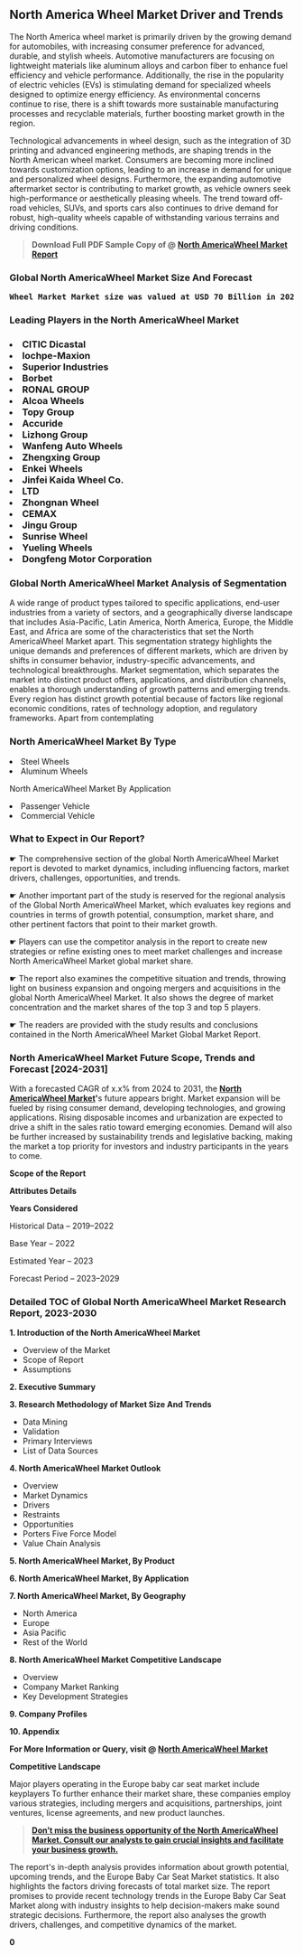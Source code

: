 <p><h2>North America Wheel Market Driver and Trends</h2><p>The North America wheel market is primarily driven by the growing demand for automobiles, with increasing consumer preference for advanced, durable, and stylish wheels. Automotive manufacturers are focusing on lightweight materials like aluminum alloys and carbon fiber to enhance fuel efficiency and vehicle performance. Additionally, the rise in the popularity of electric vehicles (EVs) is stimulating demand for specialized wheels designed to optimize energy efficiency. As environmental concerns continue to rise, there is a shift towards more sustainable manufacturing processes and recyclable materials, further boosting market growth in the region.</p><p>Technological advancements in wheel design, such as the integration of 3D printing and advanced engineering methods, are shaping trends in the North American wheel market. Consumers are becoming more inclined towards customization options, leading to an increase in demand for unique and personalized wheel designs. Furthermore, the expanding automotive aftermarket sector is contributing to market growth, as vehicle owners seek high-performance or aesthetically pleasing wheels. The trend toward off-road vehicles, SUVs, and sports cars also continues to drive demand for robust, high-quality wheels capable of withstanding various terrains and driving conditions.</p></p><blockquote id="" class=""><strong>Download Full PDF Sample Copy of @&nbsp;<a href="https://www.verifiedmarketreports.com/download-sample/?rid=220160&utm_source=GitHub-Jan&utm_medium=264" target="_blank">North AmericaWheel Market Report</a>&nbsp;&nbsp;</strong></blockquote><h3 id="" class=""><strong>Global&nbsp;North AmericaWheel Market Size And Forecast</strong></h3><pre class="reader-text-block__code-block"><strong>Wheel Market Market size was valued at USD 70 Billion in 2022 and is projected to reach USD 120 Billion by 2030, growing at a CAGR of 7.3% from 2024 to 2030.</strong></pre><h3 id="" class="">Leading Players in the&nbsp;North AmericaWheel Market</h3><h3 class=""></Li><Li>CITIC Dicastal</Li><Li> Iochpe-Maxion</Li><Li> Superior Industries</Li><Li> Borbet</Li><Li> RONAL GROUP</Li><Li> Alcoa Wheels</Li><Li> Topy Group</Li><Li> Accuride</Li><Li> Lizhong Group</Li><Li> Wanfeng Auto Wheels</Li><Li> Zhengxing Group</Li><Li> Enkei Wheels</Li><Li> Jinfei Kaida Wheel Co.</Li><Li>LTD</Li><Li> Zhongnan Wheel</Li><Li> CEMAX</Li><Li> Jingu Group</Li><Li> Sunrise Wheel</Li><Li> Yueling Wheels</Li><Li> Dongfeng Motor Corporation</h3><h3 id="" class="">Global&nbsp;North AmericaWheel Market Analysis of Segmentation</h3><p id="" class="">A wide range of product types tailored to specific applications, end-user industries from a variety of sectors, and a geographically diverse landscape that includes Asia-Pacific, Latin America, North America, Europe, the Middle East, and Africa are some of the characteristics that set the North AmericaWheel Market apart. This segmentation strategy highlights the unique demands and preferences of different markets, which are driven by shifts in consumer behavior, industry-specific advancements, and technological breakthroughs. Market segmentation, which separates the market into distinct product offers, applications, and distribution channels, enables a thorough understanding of growth patterns and emerging trends. Every region has distinct growth potential because of factors like regional economic conditions, rates of technology adoption, and regulatory frameworks. Apart from contemplating</p><h3 id="" class="">North AmericaWheel Market&nbsp;By Type</h3><p></Li><Li>Steel Wheels</Li><Li> Aluminum Wheels</p><div class="" data-test-id=""><p>North AmericaWheel Market&nbsp;By Application</p></div><p class=""></Li><Li>Passenger Vehicle</Li><Li> Commercial Vehicle</p><div class="" data-test-id=""><h3><span class="">What to Expect in Our Report?</span></h3></div><div class="" data-test-id=""><p><span class="">☛ The comprehensive section of the global North AmericaWheel Market report is devoted to market dynamics, including influencing factors, market drivers, challenges, opportunities, and trends.</span></p></div><div class="" data-test-id=""><p><span class="">☛ Another important part of the study is reserved for the regional analysis of the Global North AmericaWheel Market, which evaluates key regions and countries in terms of growth potential, consumption, market share, and other pertinent factors that point to their market growth.</span></p></div><div class="" data-test-id=""><p><span class="">☛ Players can use the competitor analysis in the report to create new strategies or refine existing ones to meet market challenges and increase North AmericaWheel Market global market share.</span></p></div><div class="" data-test-id=""><p><span class="">☛ The report also examines the competitive situation and trends, throwing light on business expansion and ongoing mergers and acquisitions in the global North AmericaWheel Market. It also shows the degree of market concentration and the market shares of the top 3 and top 5 players.</span></p></div><div class="" data-test-id=""><p><span class="">☛ The readers are provided with the study results and conclusions contained in the North AmericaWheel Market Global Market Report.</span></p></div><div class="" data-test-id=""><h3><span class="">North AmericaWheel Market Future Scope, Trends and Forecast [2024-2031]</span></h3></div><div class="" data-test-id=""><p><span class="">With a forecasted CAGR of x.x% from 2024 to 2031, the <strong><a href="https://www.verifiedmarketreports.com/download-sample/?rid=220160&utm_source=GitHub-Jan&utm_medium=264" target="_blank">North AmericaWheel Market</a>'</strong>s future appears bright. Market expansion will be fueled by rising consumer demand, developing technologies, and growing applications. Rising disposable incomes and urbanization are expected to drive a shift in the sales ratio toward emerging economies. Demand will also be further increased by sustainability trends and legislative backing, making the market a top priority for investors and industry participants in the years to come.</span></p><p id="ember66" class="ember-view reader-text-block__paragraph"><strong>Scope of the Report</strong></p><p id="ember67" class="ember-view reader-text-block__paragraph"><strong>Attributes Details</strong></p><p id="ember68" class="ember-view reader-text-block__paragraph"><strong>Years Considered</strong></p><p id="ember69" class="ember-view reader-text-block__paragraph">Historical Data &ndash; 2019&ndash;2022</p><p id="ember70" class="ember-view reader-text-block__paragraph">Base Year &ndash; 2022</p><p id="ember71" class="ember-view reader-text-block__paragraph">Estimated Year &ndash; 2023</p><p id="ember72" class="ember-view reader-text-block__paragraph">Forecast Period &ndash; 2023&ndash;2029</p></div><h3 id="" class="">Detailed TOC of Global North AmericaWheel Market Research Report, 2023-2030</h3><p id="" class=""><strong>1. Introduction of the North AmericaWheel Market</strong></p><ul><li>Overview of the Market</li><li>Scope of Report</li><li>Assumptions</li></ul><p id="" class=""><strong>2. Executive Summary</strong></p><p id="" class=""><strong>3. Research Methodology of Market Size And Trends</strong></p><ul><li>Data Mining</li><li>Validation</li><li>Primary Interviews</li><li>List of Data Sources</li></ul><p id="" class=""><strong>4. North AmericaWheel Market Outlook</strong></p><ul><li>Overview</li><li>Market Dynamics</li><li>Drivers</li><li>Restraints</li><li>Opportunities</li><li>Porters Five Force Model</li><li>Value Chain Analysis</li></ul><p id="" class=""><strong>5. North AmericaWheel Market, By Product</strong></p><p id="" class=""><strong>6. North AmericaWheel Market, By Application</strong></p><p id="" class=""><strong>7. North AmericaWheel Market, By Geography</strong></p><ul><li>North America</li><li>Europe</li><li>Asia Pacific</li><li>Rest of the World</li></ul><p id="" class=""><strong>8. North AmericaWheel Market Competitive Landscape</strong></p><ul><li>Overview</li><li>Company Market Ranking</li><li>Key Development Strategies</li></ul><p id="" class=""><strong>9. Company Profiles</strong></p><p id="" class=""><strong>10. Appendix</strong></p><p><strong>For More Information or Query, visit&nbsp;@ <a href="https://www.verifiedmarketreports.com/product/wheel-market/" target="_blank">North AmericaWheel Market</a></strong></p><p id="ember61" class="ember-view reader-text-block__paragraph"><strong>Competitive Landscape</strong></p><p id="ember62" class="ember-view reader-text-block__paragraph">Major players operating in the Europe baby car seat market include keyplayers To further enhance their market share, these companies employ various strategies, including mergers and acquisitions, partnerships, joint ventures, license agreements, and new product launches.</p><blockquote id="ember63" class="ember-view reader-text-block__blockquote"><strong><a href="https://www.verifiedmarketreports.com/download-sample/?rid=220160&utm_source=GitHub-Jan&utm_medium=264" target="_blank">Don&rsquo;t miss the business opportunity of the North AmericaWheel Market. Consult our analysts to gain crucial insights and facilitate your business growth.</a></strong></blockquote><p id="ember64" class="ember-view reader-text-block__paragraph">The report's in-depth analysis provides information about growth potential, upcoming trends, and the Europe Baby Car Seat Market statistics. It also highlights the factors driving forecasts of total market size. The report promises to provide recent technology trends in the Europe Baby Car Seat Market along with industry insights to help decision-makers make sound strategic decisions. Furthermore, the report also analyses the growth drivers, challenges, and competitive dynamics of the market.</p><p class="ember-view reader-text-block__paragraph"><strong>0</strong></p>
